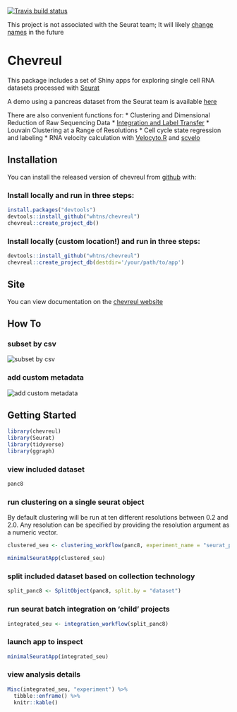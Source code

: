 
<!-- README.md is generated from README.Rmd. Please edit that file -->
<!-- badges: start -->
<!-- badges: end -->
<!-- badges: start -->

[![Travis build
status](https://travis-ci.org/whtns/chevreul.svg?branch=master)](https://travis-ci.org/whtns/chevreul)
<!-- badges: end -->

This project is not associated with the Seurat team; It will likely
[change
names](https://www.njtierney.com/post/2017/10/27/change-pkg-name/) in
the future

# Chevreul

This package includes a set of Shiny apps for exploring single cell RNA
datasets processed with
<a href="https://github.com/satijalab/seurat" target="_blank" rel="noopener noreferrer">Seurat</a>

A demo using a pancreas dataset from the Seurat team is available
<a href="http://cobriniklab.saban-chla.usc.edu:3838/chevreul_demo/" target="_blank" rel="noopener noreferrer">here</a>

There are also convenient functions for: \* Clustering and Dimensional
Reduction of Raw Sequencing Data \*
<a href="https://satijalab.org/seurat/v3.0/pancreas_integration_label_transfer.html" target="_blank" rel="noopener noreferrer">Integration
and Label Transfer</a> \* Louvain Clustering at a Range of Resolutions
\* Cell cycle state regression and labeling \* RNA velocity calculation
with
<a href="https://velocyto.org/" target="_blank" rel="noopener noreferrer">Velocyto.R</a>
and
<a href="https://scvelo.readthedocs.io/" target="_blank" rel="noopener noreferrer">scvelo</a>

## Installation

You can install the released version of chevreul from
<a href="https://github.com/whtns/chevreul" target="_blank" rel="noopener noreferrer">github</a>
with:

### Install locally and run in three steps:

``` r
install.packages("devtools")
devtools::install_github("whtns/chevreul")
chevreul::create_project_db()
```

### Install locally (custom location!) and run in three steps:

``` r
devtools::install_github("whtns/chevreul")
chevreul::create_project_db(destdir='/your/path/to/app')
```

## Site

You can view documentation on the
<a href="https://whtns.github.io/chevreul" target="_blank" rel="noopener noreferrer">chevreul
website</a>

## How To

### subset by csv

![subset by csv](README_docs/subset_by_csv.gif)

### add custom metadata

![add custom metadata](README_docs/add_arbitrary_metadata.gif)

## Getting Started

``` r
library(chevreul)
library(Seurat)
library(tidyverse)
library(ggraph)
```

### view included dataset

``` r
panc8
```

### run clustering on a single seurat object

By default clustering will be run at ten different resolutions between
0.2 and 2.0. Any resolution can be specified by providing the resolution
argument as a numeric vector.

``` r
clustered_seu <- clustering_workflow(panc8, experiment_name = "seurat_pancreas", organism = "human")
```

``` r
minimalSeuratApp(clustered_seu)
```

### split included dataset based on collection technology

``` r
split_panc8 <- SplitObject(panc8, split.by = "dataset")
```

### run seurat batch integration on ‘child’ projects

``` r
integrated_seu <- integration_workflow(split_panc8)
```

### launch app to inspect

``` r
minimalSeuratApp(integrated_seu)
```

### view analysis details

``` r
Misc(integrated_seu, "experiment") %>% 
  tibble::enframe() %>% 
  knitr::kable()
```

